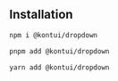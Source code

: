## Installation

```sh
npm i @kontui/dropdown
```

```sh
pnpm add @kontui/dropdown
```

```sh
yarn add @kontui/dropdown
```
